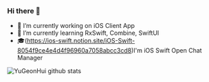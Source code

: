 ### Hi there 👋
- 🔭 I’m currently working on iOS Client App
- 🌱 I’m currently learning RxSwift, Combine, SwiftUI
- :mortar_board:(https://ios-swift.notion.site/iOS-Swift-8054f9ce4e4d4f96960a7058abcc3cd8)I'm iOS Swift Open Chat Manager

![YuGeonHui github stats](https://github-readme-stats.vercel.app/api?username=YuGeonHui&show_icons=true&theme=radical)
